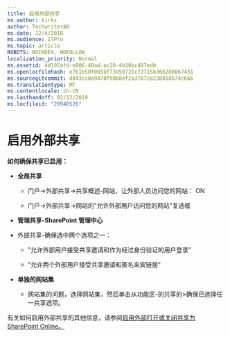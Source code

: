 ```yaml
---
title: 启用外部共享
ms.author: kirks
author: Techwriter40
ms.date: 12/4/2018
ms.audience: ITPro
ms.topic: article
ROBOTS: NOINDEX, NOFOLLOW
localization_priority: Normal
ms.assetid: 4d197afd-e806-40ad-ac20-4b10bc497edb
ms.openlocfilehash: e7b1b58f0b5bf73d50721cf2715b366280867431
ms.sourcegitcommit: dd43cc0a9470f98b8ef2a3787c823801d674c666
ms.translationtype: MT
ms.contentlocale: zh-CN
ms.lasthandoff: 02/12/2019
ms.locfileid: "29940526"
---
```

# <a name="enable-external-sharing"></a>启用外部共享

 **如何确保共享已启用：**
  
- **全局共享**
    
  - 门户-\>外部共享-\>共享概述-网站，让外部人员访问您的网站： ON
    
  - 门户-\>外部共享-\>网站的"允许外部用户访问您的网站"复选框
    
- **管理共享-SharePoint 管理中心**
    
- 外部共享-确保选中两个选项之一：
    
  - "允许外部用户接受共享邀请和作为经过身份验证的用户登录"
    
  - "允许两个外部用户接受共享邀请和匿名来宾链接"
    
- **单独的网站集**
    
  - 网站集的问题，选择网站集，然后单击从功能区-的共享的\>确保已选择任一共享选项。
    
有关如何启用外部共享的其他信息，请参阅[启用外部打开或关闭共享为 SharePoint Online。](https://go.microsoft.com/fwlink/?linkid=2047681&amp;clcid=0x409)
  

